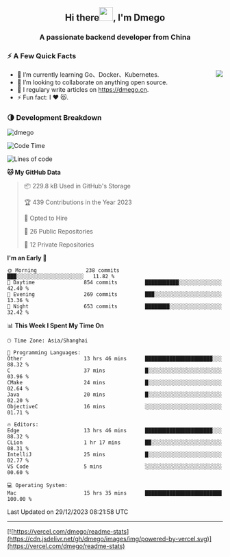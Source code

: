 <h2 align="center">Hi there<img src="https://cdn.jsdelivr.net/gh/dmego/images/img/Hi.gif" height="32" />, I'm Dmego </h2>
<h3 align="center">A passionate backend developer from China</h3>

### ⚡️ A Few Quick Facts

<img align="right" src="https://readme-stats-dmego.vercel.app/api?username=dmego&show_icons=true&icon_color=1573B3&hide_title=true&text_color=718096&bg_color=00000000&hide_border=true"/>

<ul>
    <li> 🌱 I’m currently learning Go、Docker、Kubernetes.</li>
    <li> 👯 I’m looking to collaborate on anything open source.</li>
    <li> 📝 I regulary write articles on <a href="https://dmego.cn">https://dmego.cn</a>.</li>
    <li> ⚡ Fun fact: I ❤️ 😻.</li>
</ul>

### 🌗 Development Breakdown

<img src="https://komarev.com/ghpvc/?username=dmego" alt="dmego" />

<!--START_SECTION:waka-->
![Code Time](http://img.shields.io/badge/Code%20Time-2%2C430%20hrs%2046%20mins-blue)

![Lines of code](https://img.shields.io/badge/From%20Hello%20World%20I%27ve%20Written-681.2%20thousand%20lines%20of%20code-blue)

**🐱 My GitHub Data** 

> 📦 229.8 kB Used in GitHub's Storage 
 > 
> 🏆 439 Contributions in the Year 2023
 > 
> 💼 Opted to Hire
 > 
> 📜 26 Public Repositories 
 > 
> 🔑 12 Private Repositories 
 > 
**I'm an Early 🐤** 

```text
🌞 Morning                238 commits         ███░░░░░░░░░░░░░░░░░░░░░░   11.82 % 
🌆 Daytime                854 commits         ███████████░░░░░░░░░░░░░░   42.40 % 
🌃 Evening                269 commits         ███░░░░░░░░░░░░░░░░░░░░░░   13.36 % 
🌙 Night                  653 commits         ████████░░░░░░░░░░░░░░░░░   32.42 % 
```


📊 **This Week I Spent My Time On** 

```text
🕑︎ Time Zone: Asia/Shanghai

💬 Programming Languages: 
Other                    13 hrs 46 mins      ██████████████████████░░░   88.32 % 
C                        37 mins             █░░░░░░░░░░░░░░░░░░░░░░░░   03.96 % 
CMake                    24 mins             █░░░░░░░░░░░░░░░░░░░░░░░░   02.64 % 
Java                     20 mins             █░░░░░░░░░░░░░░░░░░░░░░░░   02.20 % 
ObjectiveC               16 mins             ░░░░░░░░░░░░░░░░░░░░░░░░░   01.71 % 

🔥 Editors: 
Edge                     13 hrs 46 mins      ██████████████████████░░░   88.32 % 
CLion                    1 hr 17 mins        ██░░░░░░░░░░░░░░░░░░░░░░░   08.31 % 
IntelliJ                 25 mins             █░░░░░░░░░░░░░░░░░░░░░░░░   02.77 % 
VS Code                  5 mins              ░░░░░░░░░░░░░░░░░░░░░░░░░   00.60 % 

💻 Operating System: 
Mac                      15 hrs 35 mins      █████████████████████████   100.00 % 
```


 Last Updated on 29/12/2023 08:21:58 UTC
<!--END_SECTION:waka-->

---

[![https://vercel.com/dmego/readme-stats](https://cdn.jsdelivr.net/gh/dmego/images/img/powered-by-vercel.svg)](https://vercel.com/dmego/readme-stats)

